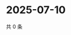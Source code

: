 # 2025-07-10

共 0 条

<!-- BEGIN ZHIHUQUESTIONS -->
<!-- 最后更新时间 Thu Jul 10 2025 19:10:47 GMT+0800 (China Standard Time) -->

<!-- END ZHIHUQUESTIONS -->
